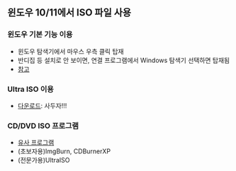 ## 윈도우 10/11에서 ISO 파일 사용  
### 윈도우 기본 기능 이용
- 윈도우 탐색기에서 마우스 우측 클릭 탑재  
- 반디집 등 설치로 안 보이면, 연결 프로그램에서 Windows 탐색기 선택하면 탑재됨
- [참고](https://m.blog.naver.com/toruin84/221870861935)  
### Ultra ISO 이용
- [다운로드](https://www.ezbsystems.com/ultraiso/download.htm): 사두자!!!  
### CD/DVD ISO 프로그램  
- [유사 프로그램](https://alternativeto.net/software/clonecd/)  
- (초보자용)ImgBurn, CDBurnerXP
- (전문가용)UltraISO
